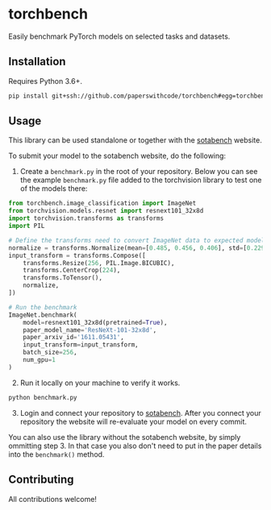 # torchbench

Easily benchmark PyTorch models on selected tasks and datasets. 

## Installation

Requires Python 3.6+. 

```bash
pip install git+ssh://github.com/paperswithcode/torchbench#egg=torchbench
```

## Usage

This library can be used standalone or together with the [sotabench](https://sotabench.com) website. 

To submit your model to the sotabench website, do the following:

1) Create a `benchmark.py` in the root of your repository. Below you can see the example `benchmark.py` file added to the torchvision library to test one of the models there:

```python
from torchbench.image_classification import ImageNet
from torchvision.models.resnet import resnext101_32x8d
import torchvision.transforms as transforms
import PIL

# Define the transforms need to convert ImageNet data to expected model input
normalize = transforms.Normalize(mean=[0.485, 0.456, 0.406], std=[0.229, 0.224, 0.225])
input_transform = transforms.Compose([
    transforms.Resize(256, PIL.Image.BICUBIC),
    transforms.CenterCrop(224),
    transforms.ToTensor(),
    normalize,
])

# Run the benchmark
ImageNet.benchmark(
    model=resnext101_32x8d(pretrained=True),
    paper_model_name='ResNeXt-101-32x8d',
    paper_arxiv_id='1611.05431',
    input_transform=input_transform,
    batch_size=256,
    num_gpu=1
)

```

2) Run it locally on your machine to verify it works. 

```bash
python benchmark.py
```

3) Login and connect your repository to [sotabench](https://sotabench.com/add-model). After you connect your repository the website will re-evaluate your model on every commit. 

You can also use the library without the sotabench website, by simply ommitting step 3. In that case you also don't need to put in the paper details into the `benchmark()` method. 

## Contributing

All contributions welcome!



